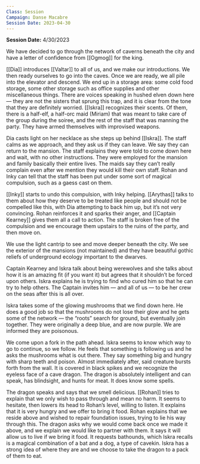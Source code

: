 ```yaml
---
Class: Session
Campaign: Danse Macabre
Session Date: 2023-04-30
---
```

**Session Date:** 4/30/2023

We have decided to go through the network of caverns beneath the city and have a letter of confidence from [[Ogmog]] for the king.

[[Dia]] introduces [[Valtar]] to all of us, and we make our introductions. We then ready ourselves to go into the caves. Once we are ready, we all pile into the elevator and descend. We end up in a storage area: some cold food storage, some other storage such as office supplies and other miscellaneous things. There are voices speaking in hushed elven down here — they are not the sisters that sprung this trap, and it is clear from the tone that they are definitely worried. [[Iskra]] recognizes their scents. Of them, there is a half-elf, a half-orc maid (Miriam) that was meant to take care of the group during the soiree, and the rest of the staff that was manning the party. They have armed themselves with improvised weapons.

Dia casts light on her necklace as she steps up behind [[Iskra]]. The staff calms as we approach, and they ask us if they can leave. We say they can return to the mansion. The staff explains they were told to come down here and wait, with no other instructions. They were employed for the mansion and family basically their entire lives. The maids say they can’t really complain even after we mention they would kill their own staff. Rohan and Inky can tell that the staff has been put under some sort of magical compulsion, such as a gaess cast on them.

[[Inky]] starts to undo this compulsion, with Inky helping. [[Arythas]] talks to them about how they deserve to be treated like people and should not be compelled like this, with Dia attempting to back him up, but it’s not very convincing. Rohan reinforces it and sparks their anger, and [[Captain Kearney]] gives them all a call to action. The staff is broken free of the compulsion and we encourage them upstairs to the ruins of the party, and then move on.

We use the light cantrip to see and move deeper beneath the city. We see the exterior of the mansions (not maintained) and they have beautiful gothic reliefs of underground ecology important to the dwarves.

Captain Kearney and Iskra talk about being werewolves and she talks about how it is an amazing fit (if you want it) but agrees that it shouldn’t be forced upon others. Iskra explains he is trying to find who cured him so that he can try to help others. The Captain invites him — and all of us — to be her crew on the seas after this is all over.

Iskra takes some of the glowing mushrooms that we find down here. He does a good job so that the mushrooms do not lose their glow and he gets some of the network — the “roots” search for ground, but eventually join together. They were originally a deep blue, and are now purple. We are informed they are poisonous.

We come upon a fork in the path ahead. Iskra seems to know which way to go to continue, so we follow. He feels that something is following us and he asks the mushrooms what is out there. They say something big and hungry with sharp teeth and poison. Almost immediately after, said creature bursts forth from the wall. It is covered in black spikes and we recognize the eyeless face of a cave dragon. The dragon is absolutely intelligent and can speak, has blindsight, and hunts for meat. It does know some spells.

The dragon speaks and says that we smell delicious. [[Rohan]] tries to explain that we only wish to pass through and mean no harm. It seems to hesitate, then lowers its head to Rohan’s level, willing to listen. It explains that it is very hungry and we offer to bring it food. Rohan explains that we reside above and wished to repair foundation issues, trying to lie his way through this. The dragon asks why we would come back once we made it above, and we explain we would like to partner with them. It says it will allow us to live if we bring it food. It requests bathounds, which Iskra recalls is a magical combination of a bat and a dog, a type of cavekin. Iskra has a strong idea of where they are and we choose to take the dragon to a pack of them to eat.